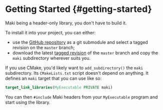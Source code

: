 # Getting Started {#getting-started}

Maki being a header-only library, you don't have to build it.

To install it into your project, you can either:

* use the [GitHub repository](https://github.com/fgoujeon/maki) as a git submodule and select a tagged revision on the `master` branch;
* download the latest [tagged revision](https://github.com/fgoujeon/maki/tags) of the `master` branch and copy the `maki` subdirectory wherever suits you.

If you use CMake, you'd likely want to `add_subdirectory()` the `maki` subdirectory. Its `CMakeLists.txt` script doesn't depend on anything. It defines an `maki` target that you can use like so:

```cmake
target_link_libraries(MyExecutable PRIVATE maki)
```

You can then `#include` Maki headers from your `MyExecutable` program and start using the library.
